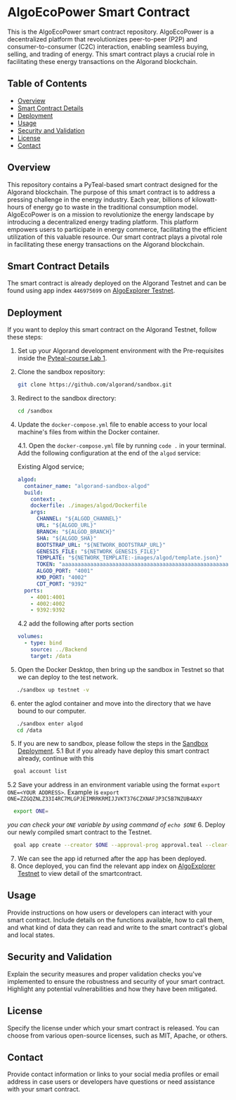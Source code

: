 # AlgoEcoPower Smart Contract

This is the AlgoEcoPower smart contract repository. AlgoEcoPower is a decentralized platform that revolutionizes peer-to-peer (P2P) and consumer-to-consumer (C2C) interaction, enabling seamless buying, selling, and trading of energy. This smart contract plays a crucial role in facilitating these energy transactions on the Algorand blockchain.

## Table of Contents

- [Overview](#overview)
- [Smart Contract Details](#smart-contract-details)
- [Deployment](#deployment)
- [Usage](#usage)
- [Security and Validation](#security-and-validation)
- [License](#license)
- [Contact](#contact)

## Overview

This repository contains a PyTeal-based smart contract designed for the Algorand blockchain.
The purpose of this smart contract is to address a pressing challenge in the energy industry.
Each year, billions of kilowatt-hours of energy go to waste in the traditional consumption model.
AlgoEcoPower is on a mission to revolutionize the energy landscape by introducing a decentralized energy trading platform.
This platform empowers users to participate in energy commerce, facilitating the efficient utilization of this valuable resource.
Our smart contract plays a pivotal role in facilitating these energy transactions on the Algorand blockchain.

## Smart Contract Details

The smart contract is already deployed on the Algorand Testnet and can be found using app index `446975699` on [AlgoExplorer Testnet](https://testnet.algoexplorer.io/).

## Deployment

If you want to deploy this smart contract on the Algorand Testnet, follow these steps:

1. Set up your Algorand development environment with the Pre-requisites inside the [Pyteal-course Lab 1](https://github.com/Algo-Hub-io/pyteal-course/tree/main/Lab1).

2. Clone the sandbox repository:

   ```bash
   git clone https://github.com/algorand/sandbox.git
   ```

3. Redirect to the sandbox directory:

   ```bash
   cd /sandbox
   ```

4. Update the `docker-compose.yml` file to enable access to your local machine's files from within the Docker container.

   4.1. Open the `docker-compose.yml` file by running `code .` in your terminal. Add the following configuration at the end of the `algod` service:

   Existing Algod service;

   ```yaml
   algod:
     container_name: "algorand-sandbox-algod"
     build:
       context: .
       dockerfile: ./images/algod/Dockerfile
       args:
         CHANNEL: "${ALGOD_CHANNEL}"
         URL: "${ALGOD_URL}"
         BRANCH: "${ALGOD_BRANCH}"
         SHA: "${ALGOD_SHA}"
         BOOTSTRAP_URL: "${NETWORK_BOOTSTRAP_URL}"
         GENESIS_FILE: "${NETWORK_GENESIS_FILE}"
         TEMPLATE: "${NETWORK_TEMPLATE:-images/algod/template.json}"
         TOKEN: "aaaaaaaaaaaaaaaaaaaaaaaaaaaaaaaaaaaaaaaaaaaaaaaaaaaaaaaaaaaaaaaa"
         ALGOD_PORT: "4001"
         KMD_PORT: "4002"
         CDT_PORT: "9392"
     ports:
       - 4001:4001
       - 4002:4002
       - 9392:9392
   ```

   4.2 add the following after ports section

   ```yaml
   volumes:
     - type: bind
       source: ../Backend
       target: /data
   ```

5. Open the Docker Desktop, then bring up the sandbox in Testnet so that we can deploy to the test network.

```bash
   ./sandbox up testnet -v
```

6. enter the aglod container and move into the directory that we have bound to our computer.

```bash
   ./sandbox enter algod
   cd /data
```

5. If you are new to sandbox, please follow the steps in the [Sandbox Deployment](https://github.com/Algo-Hub-io/pyteal-course/blob/main/Lab2/sandboxDeploy.md).
   5.1 But if you already have deploy this smart contract already, continue with this

```bash
  goal account list
```

5.2 Save your address in an environment variable using the format `export ONE=<YOUR ADDRESS>`. Example is `export   ONE=ZZGQZNLZ33I4RC7MLGPJEIMRRKRMIJJVKT376CZXNAFJP3C5B7NZUB4AXY`

```bash
  export ONE=
```

_you can check your `ONE` variable by using command of `echo $ONE`_ 6. Deploy our newly compiled smart contract to the Testnet.

```bash
  goal app create --creator $ONE --approval-prog approval.teal --clear-prog clear.teal --global-ints 8 --global-byteslices 0 --local-ints 4    --local-byteslices 0
```

7. We can see the app id returned after the app has been deployed.
8. Once deployed, you can find the relevant app index on [AlgoExplorer Testnet](https://testnet.algoexplorer.io/) to view detail of the smartcontract.

## Usage

Provide instructions on how users or developers can interact with your smart contract. Include details on the functions available, how to call them, and what kind of data they can read and write to the smart contract's global and local states.

## Security and Validation

Explain the security measures and proper validation checks you've implemented to ensure the robustness and security of your smart contract. Highlight any potential vulnerabilities and how they have been mitigated.

## License

Specify the license under which your smart contract is released. You can choose from various open-source licenses, such as MIT, Apache, or others.

## Contact

Provide contact information or links to your social media profiles or email address in case users or developers have questions or need assistance with your smart contract.
